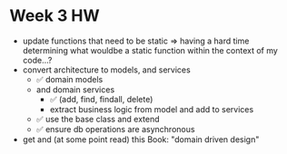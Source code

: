 # Week 3 HW
- update functions that need to be static => having a hard time determining what wouldbe a static function within the context of my code...?
- convert architecture to models, and services
    - :white_check_mark: domain models 
    - and domain services 
        - :white_check_mark: (add, find, findall, delete)
        - extract business logic from model and add to services
    - :white_check_mark: use the base class and extend
    - :white_check_mark: ensure db operations are asynchronous
- get and (at some point read) this Book: "domain driven design"